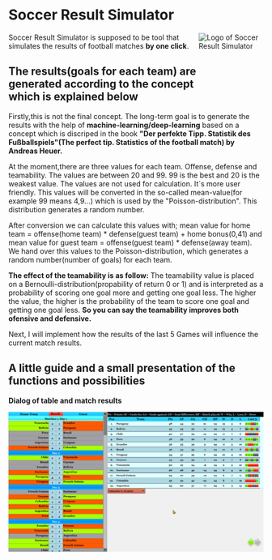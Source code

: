 # Soccer Result Simulator

<img src="https://github.com/M87-virgo/soccer_result_smltr/blob/main/misc_icons/appIcon.ico" align="right"
     alt="Logo of Soccer Result Simulator" width="128" height="128">
     
Soccer Result Simulator is supposed to be tool that simulates the results of football matches **by one click**.

## The results(goals for each team) are generated according to the concept which is explained below
Firstly,this is not the final concept. The long-term goal is to generate the results with the help of **machine-learning/deep-learning**
based on a concept which is discriped in the book **"Der perfekte Tipp. Statistik des Fußballspiels"(The perfect tip. Statistics of the football match) by Andreas Heuer.**

At the moment,there are three values for each team. Offense, defense and teamability. The values are between 20 and 99.
99 is the best and 20 is the weakest value. The values are not used for calculation. It´s more user friendly. 
This values will be converted in the so-called mean-value(for example 99 means 4,9...) which is used by the "Poisson-distribution".
This distribution generates a random number.

After conversion we can calculate this values with;
mean value for home team = offense(home team) * defense(guest team) + home bonus(0,41)
and mean value for guest team = offense(guest team) * defense(away team).
We hand over this values to the Poisson-distribution, which generates a random number(number of goals) for each team.

**The effect of the teamability is as follow:**
The teamability value is placed on a Bernoulli-distribution(propability of return 0 or 1) and is interpreted as a probability of scoring one goal more and getting one goal less.
The higher the value, the higher is the probability of the team to score one goal and getting one goal less. **So you can say the teamability improves both ofensive and defensive.**

 Next, I will implement how the results of the last 5 Games will influence the current match results.

## A little guide and a small presentation of the functions and possibilities
**Dialog of table and match results**
<p align="center">
  <img src="https://github.com/M87-virgo/soccer_result_smltr/blob/main/misc_icons/Neuer%20Ordner/example1.png" alt="Example 1" width="738">
</p>
